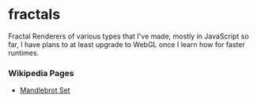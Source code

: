 # fractals
Fractal Renderers of various types that I've made, mostly in JavaScript so far, I have plans to at least upgrade to WebGL once I learn how for faster runtimes.

### Wikipedia Pages
 - [Mandlebrot Set](https://en.wikipedia.org/wiki/Mandelbrot_set)
